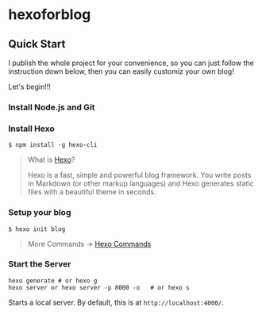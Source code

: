 # hexoforblog

## Quick Start

I publish the whole project for your convenience, so you can just follow the instruction down below, then you can easily customiz your own blog!

Let's begin!!!

### Install Node.js and Git

### Install Hexo
```shell
$ npm install -g hexo-cli
```
> What is [Hexo](https://hexo.io/docs/)?
>
> Hexo is a fast, simple and powerful blog framework. You write posts in Markdown (or other markup languages) and Hexo generates static files with a beautiful theme in seconds.

### Setup your blog
```shell
$ hexo init blog
```
> More Commands -> [Hexo Commands](https://hexo.io/docs/commands)

### Start the Server
```shell
hexo generate # or hexo g
hexo server or hexo server -p 8000 -o   # or hexo s
```
Starts a local server. By default, this is at `http://localhost:4000/`.